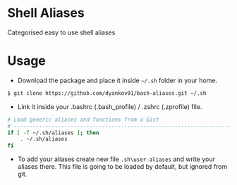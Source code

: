 # Shell Aliases 
Categorised easy to use shell aliases

# Usage

* Download the package and place it inside `~/.sh` folder in your home.

```sh
$ git clone https://github.com/dyankov91/bash-aliases.git ~/.sh
```

* Link it inside your .bashrc (.bash_profile) / .zshrc (.zprofile) file.

```sh
# Load generic aliases and functions from a Gist
# -------------------------------------------------------------------------------------
if [ -f ~/.sh/aliases ]; then
    . ~/.sh/aliases
fi
```

* To add your aliases create new file `.sh\user-aliases` and write your aliases there. This file  is going to be loaded by default, but ignored from git.
